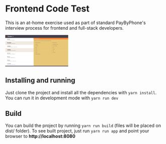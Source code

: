 # Frontend Code Test

This is an at-home exercise used as part of standard PayByPhone's interview process for frontend and full-stack developers.

<img src="https://raw.githubusercontent.com/gustavocardoso/frontend-test/readme/screenshot.png?v=2" width="200" />

## Installing and running

Just clone the project and install all the dependencies with `yarn install`.
You can run it in development mode with `yarn run dev`

## Build

You can build the project by running `yarn run build` (files will be placed on dist/ folder). To see built project, just run `yarn run app` and point your browser to **http://localhost:8080**
